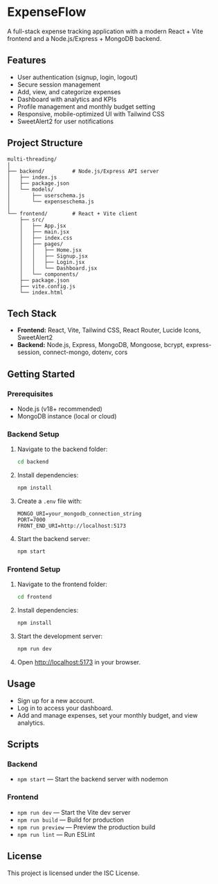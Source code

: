 # ExpenseFlow

A full-stack expense tracking application with a modern React + Vite frontend and a Node.js/Express + MongoDB backend.

## Features

- User authentication (signup, login, logout)
- Secure session management
- Add, view, and categorize expenses
- Dashboard with analytics and KPIs
- Profile management and monthly budget setting
- Responsive, mobile-optimized UI with Tailwind CSS
- SweetAlert2 for user notifications

## Project Structure

```
multi-threading/
│
├── backend/         # Node.js/Express API server
│   ├── index.js
│   ├── package.json
│   └── models/
│       ├── userschema.js
│       └── expenseschema.js
│
└── frontend/        # React + Vite client
    ├── src/
    │   ├── App.jsx
    │   ├── main.jsx
    │   ├── index.css
    │   ├── pages/
    │   │   ├── Home.jsx
    │   │   ├── Signup.jsx
    │   │   ├── Login.jsx
    │   │   └── Dashboard.jsx
    │   └── components/
    ├── package.json
    ├── vite.config.js
    └── index.html
```

## Tech Stack

- **Frontend:** React, Vite, Tailwind CSS, React Router, Lucide Icons, SweetAlert2
- **Backend:** Node.js, Express, MongoDB, Mongoose, bcrypt, express-session, connect-mongo, dotenv, cors

## Getting Started

### Prerequisites

- Node.js (v18+ recommended)
- MongoDB instance (local or cloud)

### Backend Setup

1. Navigate to the backend folder:
   ```sh
   cd backend
   ```
2. Install dependencies:
   ```sh
   npm install
   ```
3. Create a `.env` file with:
   ```
   MONGO_URI=your_mongodb_connection_string
   PORT=7000
   FRONT_END_URI=http://localhost:5173
   ```
4. Start the backend server:
   ```sh
   npm start
   ```

### Frontend Setup

1. Navigate to the frontend folder:
   ```sh
   cd frontend
   ```
2. Install dependencies:
   ```sh
   npm install
   ```
3. Start the development server:
   ```sh
   npm run dev
   ```
4. Open [http://localhost:5173](http://localhost:5173) in your browser.

## Usage

- Sign up for a new account.
- Log in to access your dashboard.
- Add and manage expenses, set your monthly budget, and view analytics.

## Scripts

### Backend

- `npm start` — Start the backend server with nodemon

### Frontend

- `npm run dev` — Start the Vite dev server
- `npm run build` — Build for production
- `npm run preview` — Preview the production build
- `npm run lint` — Run ESLint

## License

This project is licensed under the ISC License.
